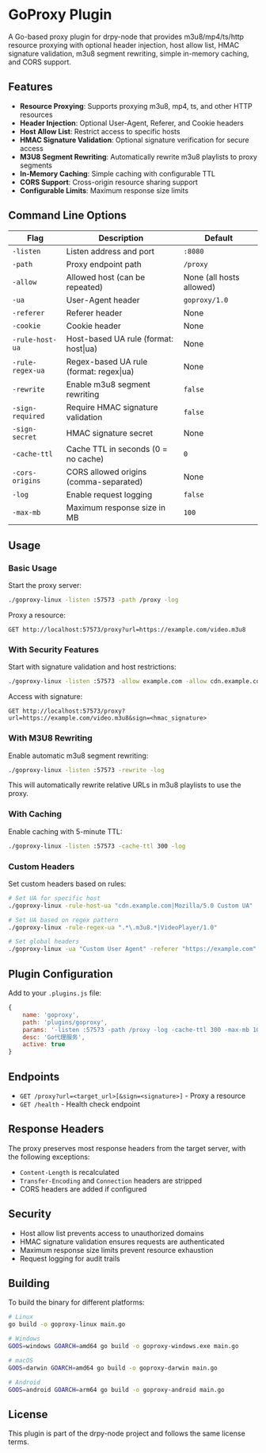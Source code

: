 # GoProxy Plugin

A Go-based proxy plugin for drpy-node that provides m3u8/mp4/ts/http resource proxying with optional header injection, host allow list, HMAC signature validation, m3u8 segment rewriting, simple in-memory caching, and CORS support.

## Features

- **Resource Proxying**: Supports proxying m3u8, mp4, ts, and other HTTP resources
- **Header Injection**: Optional User-Agent, Referer, and Cookie headers
- **Host Allow List**: Restrict access to specific hosts
- **HMAC Signature Validation**: Optional signature verification for secure access
- **M3U8 Segment Rewriting**: Automatically rewrite m3u8 playlists to proxy segments
- **In-Memory Caching**: Simple caching with configurable TTL
- **CORS Support**: Cross-origin resource sharing support
- **Configurable Limits**: Maximum response size limits

## Command Line Options

| Flag | Description | Default |
|------|-------------|---------|
| `-listen` | Listen address and port | `:8080` |
| `-path` | Proxy endpoint path | `/proxy` |
| `-allow` | Allowed host (can be repeated) | None (all hosts allowed) |
| `-ua` | User-Agent header | `goproxy/1.0` |
| `-referer` | Referer header | None |
| `-cookie` | Cookie header | None |
| `-rule-host-ua` | Host-based UA rule (format: host\|ua) | None |
| `-rule-regex-ua` | Regex-based UA rule (format: regex\|ua) | None |
| `-rewrite` | Enable m3u8 segment rewriting | `false` |
| `-sign-required` | Require HMAC signature validation | `false` |
| `-sign-secret` | HMAC signature secret | None |
| `-cache-ttl` | Cache TTL in seconds (0 = no cache) | `0` |
| `-cors-origins` | CORS allowed origins (comma-separated) | None |
| `-log` | Enable request logging | `false` |
| `-max-mb` | Maximum response size in MB | `100` |

## Usage

### Basic Usage

Start the proxy server:
```bash
./goproxy-linux -listen :57573 -path /proxy -log
```

Proxy a resource:
```
GET http://localhost:57573/proxy?url=https://example.com/video.m3u8
```

### With Security Features

Start with signature validation and host restrictions:
```bash
./goproxy-linux -listen :57573 -allow example.com -allow cdn.example.com -sign-required -sign-secret "mysecret" -log
```

Access with signature:
```
GET http://localhost:57573/proxy?url=https://example.com/video.m3u8&sign=<hmac_signature>
```

### With M3U8 Rewriting

Enable automatic m3u8 segment rewriting:
```bash
./goproxy-linux -listen :57573 -rewrite -log
```

This will automatically rewrite relative URLs in m3u8 playlists to use the proxy.

### With Caching

Enable caching with 5-minute TTL:
```bash
./goproxy-linux -listen :57573 -cache-ttl 300 -log
```

### Custom Headers

Set custom headers based on rules:
```bash
# Set UA for specific host
./goproxy-linux -rule-host-ua "cdn.example.com|Mozilla/5.0 Custom UA"

# Set UA based on regex pattern
./goproxy-linux -rule-regex-ua ".*\.m3u8.*|VideoPlayer/1.0"

# Set global headers
./goproxy-linux -ua "Custom User Agent" -referer "https://example.com" -cookie "session=abc123"
```

## Plugin Configuration

Add to your `.plugins.js` file:

```javascript
{
    name: 'goproxy',
    path: 'plugins/goproxy',
    params: '-listen :57573 -path /proxy -log -cache-ttl 300 -max-mb 100 -cors-origins *',
    desc: 'Go代理服务',
    active: true
}
```

## Endpoints

- `GET /proxy?url=<target_url>[&sign=<signature>]` - Proxy a resource
- `GET /health` - Health check endpoint

## Response Headers

The proxy preserves most response headers from the target server, with the following exceptions:
- `Content-Length` is recalculated
- `Transfer-Encoding` and `Connection` headers are stripped
- CORS headers are added if configured

## Security

- Host allow list prevents access to unauthorized domains
- HMAC signature validation ensures requests are authenticated
- Maximum response size limits prevent resource exhaustion
- Request logging for audit trails

## Building

To build the binary for different platforms:

```bash
# Linux
go build -o goproxy-linux main.go

# Windows
GOOS=windows GOARCH=amd64 go build -o goproxy-windows.exe main.go

# macOS
GOOS=darwin GOARCH=amd64 go build -o goproxy-darwin main.go

# Android
GOOS=android GOARCH=arm64 go build -o goproxy-android main.go
```

## License

This plugin is part of the drpy-node project and follows the same license terms.